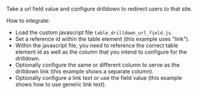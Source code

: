 Take a url field value and configure drilldown to redirect users to that site.

How to integrate:

+ Load the custom javascript file `table_drilldown_url_field.js`.
+ Set a reference id within the table element (this example uses "link").
+ Within the javascript file, you need to reference the correct table element 
id as well as the column that you intend to configure for the drilldown.
+ Optionally configure the same or different column to serve as the drilldown link
(this example shows a separate column).
+ Optionally configure a link text or use the field value (this example shows how
to use generic link text).


